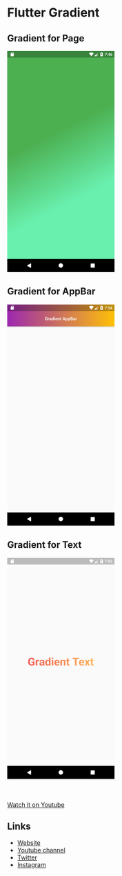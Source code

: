# Flutter Gradient

## Gradient for Page 

<img alt="Flutter Beautiful Login Page UI Design Screen shot" src="./assets/images/image1.png" height="512em"/>

## Gradient for AppBar 

<img alt="Flutter Beautiful Login Page UI Design Screen shot" src="./assets/images/image2.png" height="512em"/>

## Gradient for Text 

<img alt="Flutter Beautiful Login Page UI Design Screen shot" src="./assets/images/image3.png" height="512em"/>

<br><br>
[Watch it on Youtube](https://youtube.com)


## Links

* [Website](https://phloxcompany.com)
* [Youtube channel](https://www.youtube.com/channel/UC6sTNoJi_G_O5lNzc6JgLew)
* [Twitter](https://twitter.com/phloxcompany)
* [Instagram](https://instagram.com/phloxcompany)
